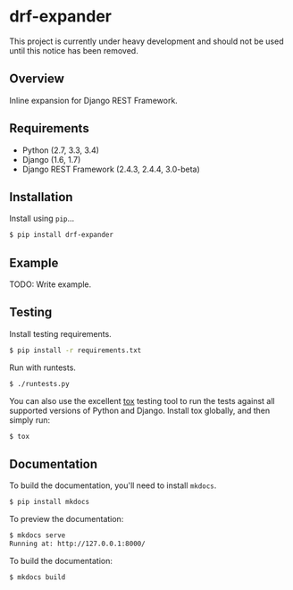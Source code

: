 # drf-expander

This project is currently under heavy development and should not be used until this notice has been removed.

## Overview

Inline expansion for Django REST Framework.

## Requirements

* Python (2.7, 3.3, 3.4)
* Django (1.6, 1.7)
* Django REST Framework (2.4.3, 2.4.4, 3.0-beta)

## Installation

Install using `pip`...

```bash
$ pip install drf-expander
```

## Example

TODO: Write example.

## Testing

Install testing requirements.

```bash
$ pip install -r requirements.txt
```

Run with runtests.

```bash
$ ./runtests.py
```

You can also use the excellent [tox](http://tox.readthedocs.org/en/latest/) testing tool to run the tests against all supported versions of Python and Django. Install tox globally, and then simply run:

```bash
$ tox
```

## Documentation

To build the documentation, you'll need to install `mkdocs`.

```bash
$ pip install mkdocs
```

To preview the documentation:

```bash
$ mkdocs serve
Running at: http://127.0.0.1:8000/
```

To build the documentation:

```bash
$ mkdocs build
```


[build-status-image]: https://secure.travis-ci.org/NextHub/drf-expander.png?branch=master
[travis]: http://travis-ci.org/NextHub/drf-expander?branch=master
[pypi-version]: https://pypip.in/version/drf-expander/badge.svg
[pypi]: https://pypi.python.org/pypi/drf-expander
